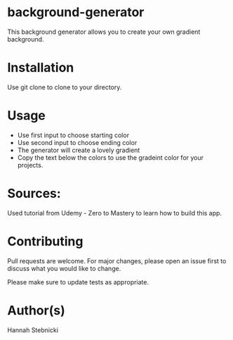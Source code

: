 # background-generator

This background generator allows you to create your own gradient background. 

# Installation

Use git clone to clone to your directory. 

# Usage

- Use first input to choose starting color
- Use second input to choose ending color
- The generator will create a lovely gradient
- Copy the text below the colors to use the gradeint color for your projects.

# Sources:
Used tutorial from Udemy - Zero to Mastery to learn how to build this app.

# Contributing

Pull requests are welcome. For major changes, please open an issue first to discuss what you would like to change.

Please make sure to update tests as appropriate.

# Author(s)

Hannah Stebnicki
